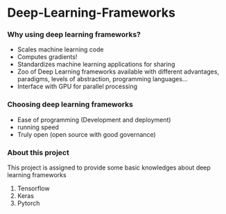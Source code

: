 # Deep-Learning-Frameworks #

### Why using deep learning frameworks?   

- Scales machine learning code
- Computes gradients!
- Standardizes machine learning applications for sharing
- Zoo of Deep Learning frameworks available with different advantages, paradigms, levels of abstraction, programming languages...
- Interface with GPU for parallel processing

### Choosing deep learning frameworks    

- Ease of programming (Development and deployment)
- running speed
- Truly open (open source with good governance)

### About this project
This project is assigned to provide some basic knowledges about deep learning frameworks      


1. Tensorflow     
2. Keras
3. Pytorch
